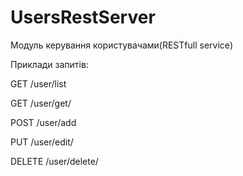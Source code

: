 # UsersRestServer
Модуль керування користувачами(RESTfull service)

Приклади запитів: 

GET /user/list

GET /user/get/<id>

POST /user/add

PUT /user/edit/<id>

DELETE /user/delete/<id>


